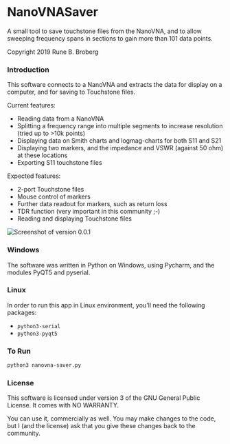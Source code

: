 NanoVNASaver
============
A small tool to save touchstone files from the NanoVNA, and to allow sweeping frequency spans in sections to gain more than 101 data points.

Copyright 2019 Rune B. Broberg

### Introduction
This software connects to a NanoVNA and extracts the data for display on a computer, and for saving to Touchstone files.

Current features:
- Reading data from a NanoVNA
- Splitting a frequency range into multiple segments to increase resolution (tried up to >10k points)
- Displaying data on Smith charts and logmag-charts for both S11 and S21
- Displaying two markers, and the impedance and VSWR (against 50 ohm) at these locations
- Exporting S11 touchstone files

Expected features:
- 2-port Touchstone files
- Mouse control of markers
- Further data readout for markers, such as return loss
- TDR function (very important in this community ;-)
- Reading and displaying Touchstone files

![Screenshot of version 0.0.1](https://i.imgur.com/kcCC2eK.png)

### Windows

The software was written in Python on Windows, using Pycharm, and the modules PyQT5 and pyserial.

### Linux

In order to run this app in Linux environment, you'll need the following packages:

* `python3-serial`
* `python3-pyqt5`

### To Run

```sh
python3 nanovna-saver.py
```

### License
This software is licensed under version 3 of the GNU General Public License. It comes with NO WARRANTY.

You can use it, commercially as well. You may make changes to the code, but I (and the license) ask that you give these changes back to the community.
